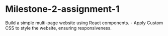 # Milestone-2-assignment-1
Build a simple multi-page website using React components. - Apply Custom CSS to style the website, ensuring responsiveness.
